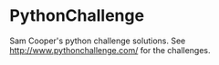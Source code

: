 # PythonChallenge

Sam Cooper's python challenge solutions. See http://www.pythonchallenge.com/ for the challenges.
